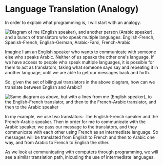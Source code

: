 # Language Translation (Analogy)

In order to explain what programming is, I will start with an analogy.

 ![Diagram of me (English speaker), and another person (Arabic speaker), and a bunch of translators who speak multiple languages: English-French, Spanish-French, English-German, Arabic-Farsi, French-Arabic](translators.png)

Imagine I am an English speaker who wants to communicate with someone else who speaks Arabic. Neither of us speaks the other one's language. If we have access to people who speak multiple languages, it is possible for them to act as translators, taking what someone says say and repeating it in another language, until we are able to get our messages back and forth.

So, given the set of bilingual translators in the above diagram, how can we translate between English and Arabic?

![Same diagram as above, but with a lines from me (English speaker), to the English-French translator, and then to the French-Arabic translator, and then to the Arabic speaker](translators_2.png)

In my example, we use two translators: The English-French speaker and the French-Arabic speaker. Then in order for me to communicate with the Arabic speaker, we pass our message to the translators, and they communicate with each other using French as an intermediate language. So messages will be translated from English to French and then to Arabic one way, and from Arabic to French to English the other.

As we look at communicating with computers through programming, we will see a similar translation path, inlcuding the use of intermediate languages.

